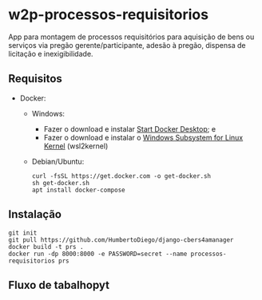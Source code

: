 # w2p-processos-requisitorios
App para montagem de processos requisitórios para aquisição de bens ou serviços via pregão gerente/participante, adesão à pregão, dispensa de licitação e inexigibilidade. 

## Requisitos
* Docker: 
  * Windows:
    * Fazer o download e instalar [Start Docker Desktop](https://docs.docker.com/desktop/install/windows-install/ "Start Docker Desktop"); e
    * Fazer o download e instalar o [Windows Subsystem for Linux Kernel](https://wslstorestorage.blob.core.windows.net/wslblob/wsl_update_x64.msi "Windows Subsystem for Linux Kernel") (wsl2kernel)

  * Debian/Ubuntu: 
    ```
    curl -fsSL https://get.docker.com -o get-docker.sh
    sh get-docker.sh
    apt install docker-compose
    ```
## Instalação

```
git init
git pull https://github.com/HumbertoDiego/django-cbers4amanager
docker build -t prs .
docker run -dp 8000:8000 -e PASSWORD=secret --name processos-requisitorios prs
```
## Fluxo de tabalhopyt
